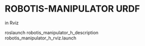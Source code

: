 # ROBOTIS-MANIPULATOR URDF

in Rviz
 
 roslaunch robotis_manipulator_h_description robotis_manipulator_h_rviz.launch

